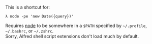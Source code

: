 This is a shortcut for:

    λ node -pe 'new Date({query})'

Requires [node](http://nodejs.org/) to be somewhere in a `$PATH` specified by `~/.profile`, `~/.bashrc`, or `~/.zshrc`.  
Sorry, Alfred shell script extensions don't load much by default.

